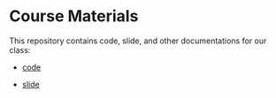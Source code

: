 # Course Materials
This repository contains code, slide, and other documentations for our class:

- [code](./Code/)

- [slide](./Slide/)
